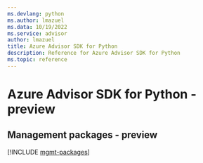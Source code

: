 ```yaml
---
ms.devlang: python
ms.author: lmazuel
ms.data: 10/19/2022
ms.service: advisor
author: lmazuel
title: Azure Advisor SDK for Python
description: Reference for Azure Advisor SDK for Python
ms.topic: reference
---
```

# Azure Advisor SDK for Python - preview

## Management packages - preview
[!INCLUDE [mgmt-packages](advisor-mgmt-index.md)]